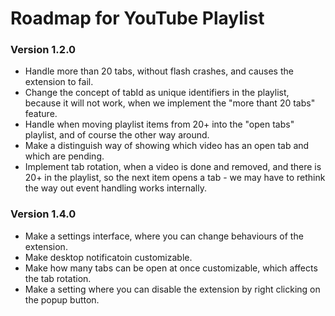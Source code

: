 # Roadmap for YouTube Playlist

### Version 1.2.0

* Handle more than 20 tabs, without flash crashes, and causes the extension to fail.
* Change the concept of tabId as unique identifiers in the playlist, because it will
not work, when we implement the "more thant 20 tabs" feature.
* Handle when moving playlist items from 20+ into the "open tabs" playlist,
and of course the other way around.
* Make a distinguish way of showing which video has an open tab and which are pending.
* Implement tab rotation, when a video is done and removed, and there is 20+ in the playlist,
so the next item opens a tab - we may have to rethink the way out event handling works internally.

### Version 1.4.0

* Make a settings interface, where you can change behaviours of the extension.
* Make desktop notificatoin customizable.
* Make how many tabs can be open at once customizable, which affects the tab rotation.
* Make a setting where you can disable the extension by right clicking on the popup button.